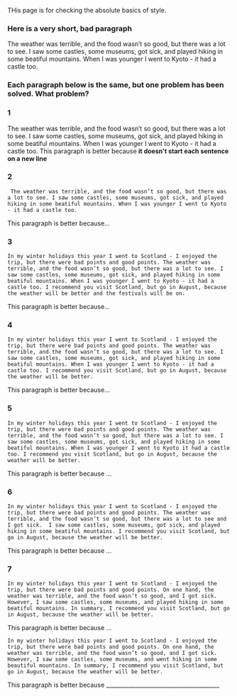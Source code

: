 THis page is for checking the absolute basics of style. 

### Here is a very short, bad paragraph
The weather was terrible, and the food wasn’t so good, but there was a lot to see.
I saw some castles, some museums, got sick, and played hiking in some beatiful mountains.
When I was younger I went to Kyoto - it had a castle too. 

### Each paragraph below is the same, but one problem has been solved. What problem?

### 1
The weather was terrible, and the food wasn’t so good, but there was a lot to see. I saw some castles, some museums, got sick, and played hiking in some beatiful mountains. When I was younger I went to Kyoto - it had a castle too.
This paragraph is better because __it doesn't start each sentence on a new line__


### 2
     The weather was terrible, and the food wasn’t so good, but there was a lot to see. I saw some castles, some museums, got sick, and played hiking in some beatiful mountains. When I was younger I went to Kyoto - it had a castle too.
This paragraph is better because...


### 3
	In my winter holidays this year I went to Scotland - I enjoyed the trip, but there were bad points and good points. The weather was terrible, and the food wasn’t so good, but there was a lot to see. I saw some castles, some museums, got sick, and played hiking in some beatiful mountains. When I was younger I went to Kyoto - it had a castle too. I recommend you visit Scotland, but go in August, because the weather will be better and the festivals will be on.

This paragraph is better because...

### 4
	In my winter holidays this year I went to Scotland - I enjoyed the trip, but there were bad points and good points. The weather was terrible, and the food wasn’t so good, but there was a lot to see. I saw some castles, some museums, got sick, and played hiking in some beatiful mountains. When I was younger I went to Kyoto - it had a castle too. I recommend you visit Scotland, but go in August, because the weather will be better.

This paragraph is better because...

### 5
	In my winter holidays this year I went to Scotland - I enjoyed the trip, but there were bad points and good points. The weather was terrible, and the food wasn’t so good, but there was a lot to see. I saw some castles, some museums, got sick, and played hiking in some beatiful mountains. When I was younger I went to Kyoto it had a castle too. I recommend you visit Scotland, but go in August, because the weather will be better.

This paragraph is better because ...


### 6
	In my winter holidays this year I went to Scotland - I enjoyed the trip, but there were bad points and good points. The weather was terrible, and the food wasn’t so good, but there was a lot to see and I got sick.  I saw some castles, some museums, got sick, and played hiking in some beatiful mountains. I recommend you visit Scotland, but go in August, because the weather will be better.

This paragraph is better because ...


### 7
	In my winter holidays this year I went to Scotland - I enjoyed the trip, but there were bad points and good points. On one hand, the weather was terrible, and the food wasn’t so good, and I got sick. However, I saw some castles, some museums, and played hiking in some beatiful mountains. In summary, I recommend you visit Scotland, but go in August, because the weather will be better.
This paragraph is better because ...



	In my winter holidays this year I went to Scotland - I enjoyed the trip, but there were bad points and good points. On one hand, the weather was terrible, and the food wasn’t so good, and I got sick. However, I saw some castles, some museums, and went hiking in some beautiful mountains. In summary, I recommend you visit Scotland, but go in August, because the weather will be better.
This paragraph is better because ________________________________________
